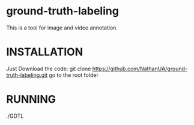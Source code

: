 # ground-truth-labeling
This is a tool for image and video annotation.

INSTALLATION
====

Just Download the code: git clone https://github.com/NathanUA/ground-truth-labeling.git
go to the root folder <ground-truth-labeling>

RUNNING
====

./GDTL
